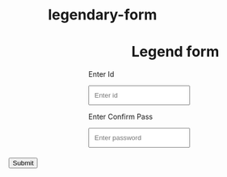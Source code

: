 # legendary-form
<html> 
<head> 
<style> 

.outer{  
margin:auto; 
height:300px; 
width:400px; 
border:2px solid black; 
position:relative 
} 
p{ 
margin-left:80px; 
} 
.in{ 
margin-left:80px; 
padding:10px 
} 
#bt{ 
margin-top:20px; 
position:absolute; 
left:150px; 
} 
#bt:hover{ 
background:green; 
font-size:13px; 
cursor:pointer; 
color:white; 
} 
</style> 
<script> 
function fa(){ 
if(a.value=="" || b.value==""){ 
f() 
document.getElementById("a").style.border="3px solid red" 
document.getElementById("b").style.border="3px solid red" 
bt.value="Pahila data tak" 
} 
else{ 
document.getElementById("a").style.border="3px solid green" 
document.getElementById("b").style.border="3px solid green" 
bt.value="Ha thik ahe ata" 
bt.style.left="120px"; 
} 
} 
flag=1 
function f(){ 
if(flag==1){ 
bt.style.left="210px" 
flag=2 
} 
else if(flag==2){ 
bt.style.left="80px" 
flag=1 
} 
} 
</script> 
</head> 
<body> 
<div class="outer"> 
<h1 style="text-align:center">Legend form</h1> 
<p>Enter Id</p> 
<input class="in" type="text" placeholder="Enter id" id="a"/> 
<p>Enter Confirm Pass</p> 
<input class="in" type="password" placeholder="Enter password" id="b"/> 
<br> 
<input type="submit" onmouseenter="fa()" onclick="alert('waaaa')" id="bt" /> 

</div> 

</body> 


</html>
